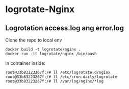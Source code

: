 # logrotate-Nginx
Logrotation access.log ang error.log
----------------------------------------
Clone the repo to local env

    docker build -t logrotate/nginx .
    docker run -it logrotate/nginx /bin/bash

In container inside:

    root@33b83223267f:/# ll /etc/logrotate.d/nginx
    root@33b83223267f:/# ll /etc/cron.daily/logrotate
    root@33b83223267f:/# ll /var/log/nginx/*log

